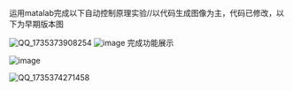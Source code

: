 运用matalab完成以下自动控制原理实验//以代码生成图像为主，代码已修改，以下为早期版本图

![QQ_1735373908254](https://github.com/user-attachments/assets/b12849c1-284f-4742-a9d3-749a24c83b7b)
![image](https://github.com/user-attachments/assets/e8632a1a-9cae-46be-a44e-3bf137f13ef8)
完成功能展示

![image](https://github.com/user-attachments/assets/0ae21f95-d720-41e6-9d30-a292fa07b0da)

![QQ_1735374271458](https://github.com/user-attachments/assets/44315776-41f6-4e29-b508-0e4449c8618c)





